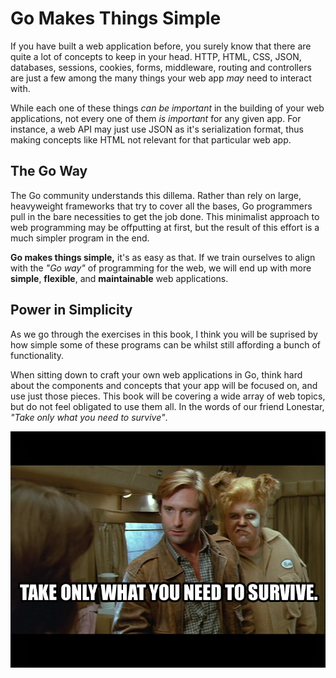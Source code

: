 # Go Makes Things Simple

If you have built a web application before, you surely know that there are quite a lot of concepts to keep in your head. HTTP, HTML, CSS, JSON, databases, sessions, cookies, forms, middleware, routing and controllers are just a few among the many things your web app *may* need to interact with.

While each one of these things *can be important* in the building of your web applications, not every one of them *is important* for any given app. For instance, a web API may just use JSON as it's serialization format, thus making concepts like HTML not relevant for that particular web app.

## The Go Way

The Go community understands this dillema. Rather than rely on large, heavyweight frameworks that try to cover all the bases, Go programmers pull in the bare necessities to get the job done. This minimalist approach to web programming may be offputting at first, but the result of this effort is a much simpler program in the end.

**Go makes things simple,** it's as easy as that. If we train ourselves to align with the *"Go way"* of programming for the web, we will end up with more **simple**, **flexible**, and **maintainable** web applications.

## Power in Simplicity

As we go through the exercises in this book, I think you will be suprised by how simple some of these programs can be whilst still affording a bunch of functionality.

When sitting down to craft your own web applications in Go, think hard about the components and concepts that your app will be focused on, and use just those pieces. This book will be covering a wide array of web topics, but do not feel obligated to use them all. In the words of our friend Lonestar, *"Take only what you need to survive"*.

![](spaceballs.png)


